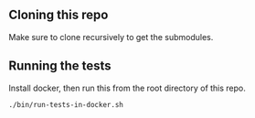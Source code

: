 ## Cloning this repo

Make sure to clone recursively to get the submodules.

## Running the tests

Install docker, then run this from the root directory of this repo.

```bash
./bin/run-tests-in-docker.sh
```